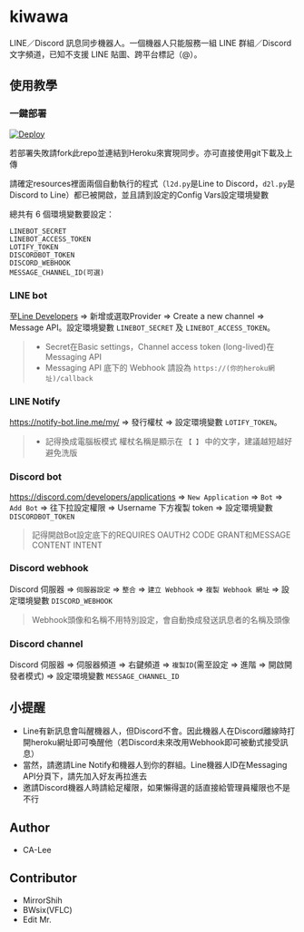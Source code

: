 # kiwawa

LINE／Discord 訊息同步機器人。一個機器人只能服務一組 LINE 群組／Discord 文字頻道，已知不支援 LINE 貼圖、跨平台標記（@）。

## 使用教學

### 一鍵部署
[![Deploy](https://www.herokucdn.com/deploy/button.svg)](https://heroku.com/deploy)

若部署失敗請fork此repo並連結到Heroku來實現同步。亦可直接使用git下載及上傳

請確定resources裡面兩個自動執行的程式（`l2d.py`是Line to Discord，`d2l.py`是Discord to Line）都已被開啟，並且請到設定的Config Vars設定環境變數

總共有 6 個環境變數要設定： 
```
LINEBOT_SECRET
LINEBOT_ACCESS_TOKEN
LOTIFY_TOKEN
DISCORDBOT_TOKEN
DISCORD_WEBHOOK
MESSAGE_CHANNEL_ID(可選)
```

### LINE bot

至[Line Developers](https://developers.line.biz/console/) => 新增或選取Provider => Create a new channel => Message API。設定環境變數 `LINEBOT_SECRET` 及 `LINEBOT_ACCESS_TOKEN`。
> * Secret在Basic settings，Channel access token (long-lived)在Messaging API
> * Messaging API 底下的 Webhook 請設為 `https://(你的heroku網址)/callback`

### LINE Notify

https://notify-bot.line.me/my/ => 發行權杖 => 設定環境變數 `LOTIFY_TOKEN`。

> * 記得換成電腦板模式
> 權杖名稱是顯示在 `【 】` 中的文字，建議越短越好避免洗版

### Discord bot

https://discord.com/developers/applications => `New Application` => `Bot` => `Add Bot` => 往下拉設定權限 => Username 下方複製 token => 設定環境變數 `DISCORDBOT_TOKEN`

> 記得開啟Bot設定底下的REQUIRES OAUTH2 CODE GRANT和MESSAGE CONTENT INTENT

### Discord webhook

Discord 伺服器 => `伺服器設定` => `整合` => `建立 Webhook` => `複製 Webhook 網址` => 設定環境變數 `DISCORD_WEBHOOK`

> Webhook頭像和名稱不用特別設定，會自動換成發送訊息者的名稱及頭像

### Discord channel

Discord 伺服器 => 伺服器頻道 => 右鍵頻道 => `複製ID`(需至設定 => 進階 => 開啟開發者模式) => 設定環境變數 `MESSAGE_CHANNEL_ID`

## 小提醒

* Line有新訊息會叫醒機器人，但Discord不會。因此機器人在Discord離線時打開heroku網址即可喚醒他（若Discord未來改用Webhook即可被動式接受訊息）
* 當然，請邀請Line Notify和機器人到你的群組。Line機器人ID在Messaging API分頁下，請先加入好友再拉進去
* 邀請Discord機器人時請給足權限，如果懶得選的話直接給管理員權限也不是不行

## Author

- CA-Lee

## Contributor

- MirrorShih
- BWsix(VFLC)
- Edit Mr.
